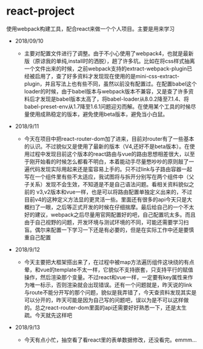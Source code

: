 # react-project
使用webpack构建工具，配合react来做一个个人项目。主要是用来学习


* 2018/09/10
    * 主要对配置文件进行了调整。由于不小心使用了webpack4，也就是最新版（原谅我的单纯,install时的洒脱），趟了许多坑。比如在将css样式抽离一个文件出来的时候，之前webpack支持的extract-webpack-plugin已经被启用了，查了好多资料才发现现在使用的是mini-css-extract-plugin，并且写法上也有些不同，虽然以前没有配置过。在配置babel这个loader的时候，由于babel版本与webpack版本不兼容，又是查了许多资料后才发现是babel版本太高了，将babel-loader从8.0.2降至7.1.4、将babel-preset-env从1.7降至1.6.1问题迎刃而解。在使用某个工具的时候尽量使用成熟稳定的版本，避免使用beta版本，避免当小白鼠。

* 2018/9/11
    * 今天在项目中把react-router-dom加了进来，目前对router有了一些基本的认识。不过貌似又是使用了最新的版本（V4,还好不是beta版本）。在使用过程中发现目前这个版本的react路由与vue的路由思想相差很大，以至于刚开始看的时候怎么都看不明白，本着能动手尽量憋吵吵的原则敲了一遍代码发现实际用起来还是蛮容易上手的。只不过link与子路由容器一起写在一个组件里有些不太适应，我试图将<link>与<route>拆开分别写在两个组件中（父子关系）发现不会生效，不知道是不是自己语法问题。看相关资料貌似之前的 v3,v2版本和vue一样，也是可以将路由配置单独定义出来的，不过目前v4的这种定义方法显的更灵活一些。里面还有很多的api今天只是大概扫了一眼，之后等正式开发的时候在仔细揣摩。最后给自己的一个不太好的建议，webpack之后尽量用官网配置好的吧，自己配置坑太多。而且由于自己视野的问题，开发环境与测试环境的不同，可能还需要学习扫盲。偶尔来配置一下学习一下还是有必要的，但是在实际工作中还是要慎重自己配置

* 2018/9/12
    * 今天主要把大框架搭出来了，在过程中被map方法遍历组件这块绕的有点晕，和vue的template不太一样，它貌似不支持嵌套，只支持平行的赋值操作，然后渲染那个变量。不过react和vue一样，一定要有key属性来作为唯一标示，否则渲染就会出现错误。还有一个问题就是，昨天说的link与route不能分开写的那个问题，貌似是我弄错了，今天查资料发现其实是可以分开的，昨天可能是因为自己写的问题吧，误以为是不可以这样做的。总之react-router-dom里面的api还需要好好熟悉一下，还是太生疏。今天就先这样吧

* 2018/9/13
    * 今天有点小忙，抽空看了看react里的表单数据修改，还没看完。emmm...